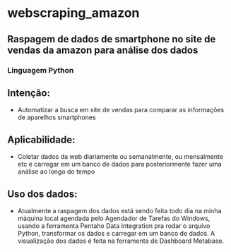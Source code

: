 # webscraping_amazon

## Raspagem de dados de smartphone no site de vendas da amazon para análise dos dados

### Linguagem Python

## Intenção:
  * Automatizar a busca em site de vendas para comparar as informações de aparelhos smartphones

## Aplicabilidade:
  * Coletar dados da web diariamente ou semanalmente, ou mensalmente etc e carregar em um banco de dados para posteriormente fazer uma análise ao longo do tempo

## Uso dos dados:
  * Atualmente a raspagem dos dados está sendo feita todo dia na minha máquina local agendada pelo Agendador de Tarefas do Windows, usando a ferramenta Pentaho Data Integration pra rodar o arquivo Python, transformar os dados e carregar em um banco de dados. A visualização dos dados é feita na ferramenta de Dashboard Metabase.
